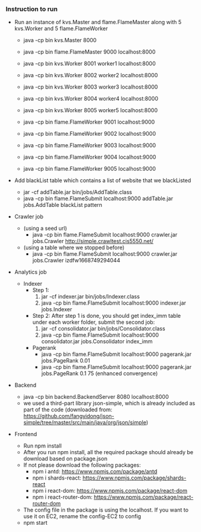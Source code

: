 ### Instruction to run

- Run an instance of kvs.Master and flame.FlameMaster along with 5 kvs.Worker and 5 flame.FlameWorker
  - java -cp bin kvs.Master 8000 
  - java -cp bin flame.FlameMaster 9000 localhost:8000 

  - java -cp bin kvs.Worker 8001 worker1 localhost:8000 
  - java -cp bin kvs.Worker 8002 worker2 localhost:8000 
  - java -cp bin kvs.Worker 8003 worker3 localhost:8000 
  - java -cp bin kvs.Worker 8004 worker4 localhost:8000 
  - java -cp bin kvs.Worker 8005 worker5 localhost:8000 

  - java -cp bin flame.FlameWorker 9001 localhost:9000 
  - java -cp bin flame.FlameWorker 9002 localhost:9000 
  - java -cp bin flame.FlameWorker 9003 localhost:9000 
  - java -cp bin flame.FlameWorker 9004 localhost:9000 
  - java -cp bin flame.FlameWorker 9005 localhost:9000 

- Add blackList table which contains a list of website that we blackListed
  - jar -cf addTable.jar bin/jobs/AddTable.class
  - java -cp bin flame.FlameSubmit localhost:9000 addTable.jar jobs.AddTable blackList pattern

- Crawler job
  - (using a seed url)
    - java -cp bin flame.FlameSubmit localhost:9000 crawler.jar jobs.Crawler http://simple.crawltest.cis5550.net/
  - (using a table where we stopped before)
    - java -cp bin flame.FlameSubmit localhost:9000 crawler.jar jobs.Crawler izdfw1668749294044

- Analytics job
  - Indexer
    - Step 1:
      1. jar -cf indexer.jar bin/jobs/Indexer.class
      2. java -cp bin flame.FlameSubmit localhost:9000 indexer.jar jobs.Indexer
    - Step 2: After step 1 is done, you should get index_imm table under each worker folder, submit the second job:
      1. jar -cf consolidator.jar bin/jobs/Consolidator.class
      2. java -cp bin flame.FlameSubmit localhost:9000 consolidator.jar jobs.Consolidator index_imm
	- Pagerank
	  - java -cp bin flame.FlameSubmit localhost:9000 pagerank.jar jobs.PageRank 0.01
	  - java -cp bin flame.FlameSubmit localhost:9000 pagerank.jar jobs.PageRank 0.1 75 (enhanced convergence)

- Backend
  - java -cp bin backend.BackendServer 8080 localhost:8000
  - we used a third-part library json-simple, which is already included as part of the code (downloaded from: https://github.com/fangyidong/json-simple/tree/master/src/main/java/org/json/simple)

- Frontend
  - Run npm install
  - After you run npm install, all the required package should already be download based on package.json
  - If not please download the following packages:
    - npm i antd: https://www.npmjs.com/package/antd
    - npm i shards-react: https://www.npmjs.com/package/shards-react
    - npm i react-dom: https://www.npmjs.com/package/react-dom
    - npm i react-router-dom: https://www.npmjs.com/package/react-router-dom
  - The config file in the package is using the localhost. If you want to use it on EC2, rename the config-EC2 to config
  - npm start
